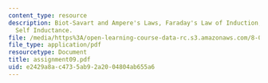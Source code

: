 ```yaml
---
content_type: resource
description: Biot-Savart and Ampere's Laws, Faraday's Law of Induction, Mutual and
  Self Inductance.
file: /media/https%3A/open-learning-course-data-rc.s3.amazonaws.com/8-022-physics-ii-electricity-and-magnetism-fall-2002/e2429a8ac4735ab92a2004804ab655a6_assignment09.pdf
file_type: application/pdf
resourcetype: Document
title: assignment09.pdf
uid: e2429a8a-c473-5ab9-2a20-04804ab655a6
---
```

